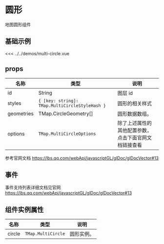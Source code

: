 # 圆形

地图圆形组件


## 基础示例

<CircleDemo/>

<<< ../../demos/multi-circle.vue

## props

| 名称       | 类型                                           | 说明               |
| ---------- | ---------------------------------------------- | ------------------ |
| id         | String                                         | 图层 id            |
| styles     | `{ [key: string]: TMap.MultiCircleStyleHash }` | 圆形的相关样式 |
| geometries | TMap.CircleGeometry[]                          | 圆形数据数组。 |
| options   | `TMap.MultiCircleOptions` |  除了上述属性的其他配置参数，点击下面官网文档链接查看                        |

参考官网文档 https://lbs.qq.com/webApi/javascriptGL/glDoc/glDocVector#13

## 事件

事件支持列表详细文档见官网 https://lbs.qq.com/webApi/javascriptGL/glDoc/glDocVector#13

## 组件实例属性

| 名称            | 类型                         | 说明                                                 |
| --------------- | ---------------------------- | ---------------------------------------------------- |
| circle         | `TMap.MultiCircle` | 圆形实例。                                   |